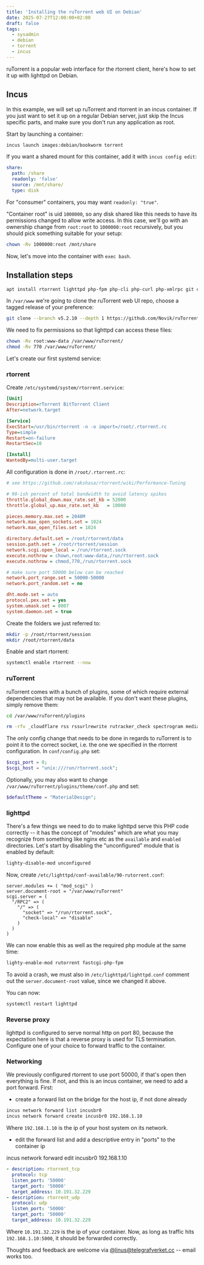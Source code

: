 ```yaml
---
title: 'Installing the ruTorrent web UI on Debian'
date: 2025-07-27T12:00:00+02:00
draft: false
tags:
  - sysadmin
  - debian
  - torrent
  - incus
---
```


ruTorrent is a popular web interface for the rtorrent client, here's how
to set it up with lighttpd on Debian.

## Incus

In this example, we will set up ruTorrent and rtorrent in an incus
container. If you just want to set it up on a regular Debian server,
just skip the Incus specific parts, and make sure you don't run any
application as root.

Start by launching a container:

```sh
incus launch images:debian/bookworm torrent
```

If you want a shared mount for this container, add it with `incus config
edit`:

```yaml
share:
  path: /share
  readonly: 'false'
  source: /mnt/share/
  type: disk
```

For "consumer" containers, you may want `readonly: "true"`.

"Container root" is uid `1000000`, so any disk shared like this needs to
have its permissions changed to allow write access. In this case, we'll
go with an ownership change from `root:root` to `1000000:root`
recursively, but you should pick something suitable for your setup:

```sh
chown -Rv 1000000:root /mnt/share
```

Now, let's move into the container with `exec bash`.

## Installation steps

```sh
apt install rtorrent lighttpd php-fpm php-cli php-curl php-xmlrpc git curl
```

In `/var/www` we're going to clone the ruTorrent web UI repo, choose a
tagged release of your preference:

```sh
git clone --branch v5.2.10 --depth 1 https://github.com/Novik/ruTorrent.git
```

We need to fix permissions so that lighttpd can access these files:

```sh
chown -Rv root:www-data /var/www/ruTorrent/
chmod -Rv 770 /var/www/ruTorrent/
```

Let's create our first systemd service:

### rtorrent

Create `/etc/systemd/system/rtorrent.service`:

```ini
[Unit]
Description=rTorrent BitTorrent Client
After=network.target

[Service]
ExecStart=/usr/bin/rtorrent -n -o import=/root/.rtorrent.rc
Type=simple
Restart=on-failure
RestartSec=10

[Install]
WantedBy=multi-user.target
```

All configuration is done in `/root/.rtorrent.rc`:

```ini
# see https://github.com/rakshasa/rtorrent/wiki/Performance-Tuning

# 90-ish percent of total bandwidth to avoid latency spikes
throttle.global_down.max_rate.set_kb = 52000
throttle.global_up.max_rate.set_kb   = 10000

pieces.memory.max.set = 2048M
network.max_open_sockets.set = 1024
network.max_open_files.set = 1024

directory.default.set = /root/rtorrent/data
session.path.set = /root/rtorrent/session
network.scgi.open_local = /run/rtorrent.sock
execute.nothrow = chown,root:www-data,/run/rtorrent.sock
execute.nothrow = chmod,770,/run/rtorrent.sock

# make sure port 50000 below can be reached
network.port_range.set = 50000-50000
network.port_random.set = no

dht.mode.set = auto
protocol.pex.set = yes
system.umask.set = 0007
system.daemon.set = true
```

Create the folders we just referred to:

```sh
mkdir -p /root/rtorrent/session
mkdir /root/rtorrent/data
```

Enable and start rtorrent:

```sh
systemctl enable rtorrent --now
```

### ruTorrent

ruTorrent comes with a bunch of plugins, some of which require external
dependencies that may not be available. If you don't want these plugins,
simply remove them:

```sh
cd /var/www/ruTorrent/plugins

rm -rfv _cloudflare rss rssurlrewrite rutracker_check spectrogram mediainfo screenshots dump unpack
```

The only config change that needs to be done in regards to ruTorrent is
to point it to the correct socket, i.e. the one we specified in the
rtorrent configuration. In `conf/config.php` set:

```php
$scgi_port = 0;
$scgi_host = "unix:///run/rtorrent.sock";
```

Optionally, you may also want to change
`/var/www/ruTorrent/plugins/theme/conf.php` and set:

```php
$defaultTheme = "MaterialDesign";
```

### lighttpd

There's a few things we need to do to make lighttpd serve this PHP code
correctly -- it has the concept of "modules" which are what you may
recognize from something like nginx etc as the `available` and `enabled`
directories. Let's start by disabling the "unconfigured" module that is
enabled by default:

```sh
lighty-disable-mod unconfigured
```

Now, create `/etc/lighttpd/conf-available/90-rutorrent.conf`:

```plain
server.modules += ( "mod_scgi" )
server.document-root = "/var/www/ruTorrent"
scgi.server = (
  "/RPC2" => (
    "/" => (
      "socket" => "/run/rtorrent.sock",
      "check-local" => "disable"
    )
  )
)
```

We can now enable this as well as the required php module at the same
time:

```sh
lighty-enable-mod rutorrent fastcgi-php-fpm
```

To avoid a crash, we must also in `/etc/lighttpd/lighttpd.conf` comment
out the `server.document-root` value, since we changed it above.

You can now:

```sh
systemctl restart lighttpd
```

### Reverse proxy

lighttpd is configured to serve normal http on port 80, because the
expectation here is that a reverse proxy is used for TLS termination.
Configure one of your choice to forward traffic to the container.

### Networking

We previously configured rtorrent to use port 50000, if that's open then
everything is fine. If not, and this is an incus container, we need to
add a port forward. First:

- create a forward list on the bridge for the host ip, if not done already

```sh
incus network forward list incusbr0
incus network forward create incusbr0 192.168.1.10
```

Where `192.168.1.10` is the ip of your host system on its network.

- edit the forward list and add a descriptive entry in "ports" to the container ip

incus network forward edit incusbr0 192.168.1.10

```yaml
- description: rtorrent_tcp
  protocol: tcp
  listen_port: '50000'
  target_port: '50000'
  target_address: 10.191.32.229
- description: rtorrent_udp
  protocol: udp
  listen_port: '50000'
  target_port: '50000'
  target_address: 10.191.32.229
```

Where `10.191.32.229` is the ip of your container. Now, as long as
traffic hits `192.168.1.10:5000`, it should be forwarded correctly.

Thoughts and feedback are welcome via
[@linus@telegrafverket.cc](https://telegrafverket.cc/@linus) -- email
works too.
